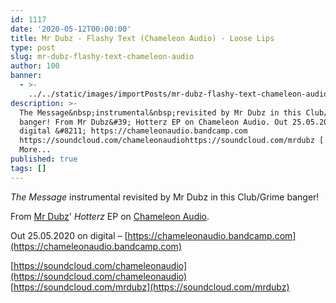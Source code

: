 ```yaml
---
id: 1117
date: '2020-05-12T00:00:00'
title: Mr Dubz - Flashy Text (Chameleon Audio) - Loose Lips
type: post
slug: mr-dubz-flashy-text-chameleon-audio
author: 100
banner:
  - >-
    ../../static/images/importPosts/mr-dubz-flashy-text-chameleon-audio/image1117.jpeg
description: >-
  The Message&nbsp;instrumental&nbsp;revisited by Mr Dubz in this Club/Grime
  banger! From Mr Dubz&#39; Hotterz EP on Chameleon Audio. Out 25.05.2020 on
  digital &#8211; https://chameleonaudio.bandcamp.com
  https://soundcloud.com/chameleonaudiohttps://soundcloud.com/mrdubz [...]Read
  More...
published: true
tags: []
---
```

_The Message_ instrumental revisited by Mr Dubz in this Club/Grime banger!

From [Mr Dubz](https://soundcloud.com/mrdubz)' _Hotterz_ EP on [Chameleon Audio](https://chameleonaudio.bandcamp.com).

Out 25.05.2020 on digital – [https://chameleonaudio.bandcamp.com](https://chameleonaudio.bandcamp.com)

[](https://soundcloud.com/chameleonaudio)[https://soundcloud.com/chameleonaudio](https://soundcloud.com/chameleonaudio)  
[](https://soundcloud.com/mrdubz)[https://soundcloud.com/mrdubz](https://soundcloud.com/mrdubz)